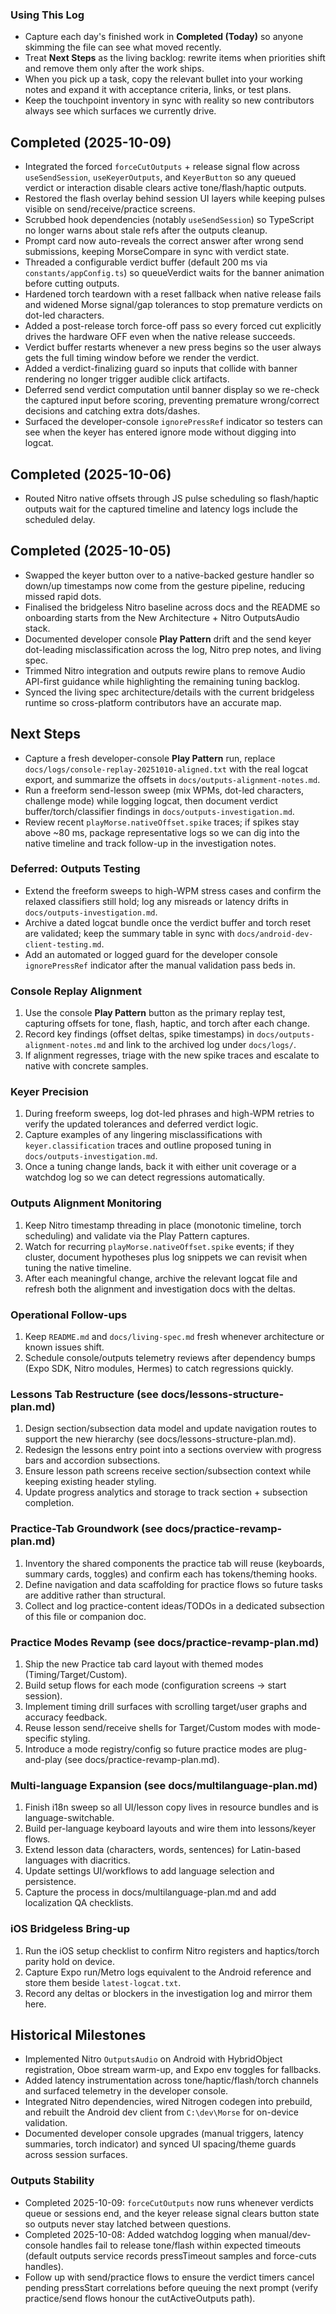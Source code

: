 ### Using This Log

- Capture each day's finished work in **Completed (Today)** so anyone skimming the file can see what moved recently.
- Treat **Next Steps** as the living backlog: rewrite items when priorities shift and remove them only after the work ships.
- When you pick up a task, copy the relevant bullet into your working notes and expand it with acceptance criteria, links, or test plans.
- Keep the touchpoint inventory in sync with reality so new contributors always see which surfaces we currently drive.

## Completed (2025-10-09)

- Integrated the forced `forceCutOutputs` + release signal flow across `useSendSession`, `useKeyerOutputs`, and `KeyerButton` so any queued verdict or interaction disable clears active tone/flash/haptic outputs.
- Restored the flash overlay behind session UI layers while keeping pulses visible on send/receive/practice screens.
- Scrubbed hook dependencies (notably `useSendSession`) so TypeScript no longer warns about stale refs after the outputs cleanup.
- Prompt card now auto-reveals the correct answer after wrong send submissions, keeping MorseCompare in sync with verdict state.
- Threaded a configurable verdict buffer (default 200 ms via `constants/appConfig.ts`) so queueVerdict waits for the banner animation before cutting outputs.
- Hardened torch teardown with a reset fallback when native release fails and widened Morse signal/gap tolerances to stop premature verdicts on dot-led characters.
- Added a post-release torch force-off pass so every forced cut explicitly drives the hardware OFF even when the native release succeeds.
- Verdict buffer restarts whenever a new press begins so the user always gets the full timing window before we render the verdict.
- Added a verdict-finalizing guard so inputs that collide with banner rendering no longer trigger audible click artifacts.
- Deferred send verdict computation until banner display so we re-check the captured input before scoring, preventing premature wrong/correct decisions and catching extra dots/dashes.
- Surfaced the developer-console `ignorePressRef` indicator so testers can see when the keyer has entered ignore mode without digging into logcat.

## Completed (2025-10-06)

- Routed Nitro native offsets through JS pulse scheduling so flash/haptic outputs wait for the captured timeline and latency logs include the scheduled delay.

## Completed (2025-10-05)

- Swapped the keyer button over to a native-backed gesture handler so down/up timestamps now come from the gesture pipeline, reducing missed rapid dots.
- Finalised the bridgeless Nitro baseline across docs and the README so onboarding starts from the New Architecture + Nitro OutputsAudio stack.
- Documented developer console **Play Pattern** drift and the send keyer dot-leading misclassification across the log, Nitro prep notes, and living spec.
- Trimmed Nitro integration and outputs rewire plans to remove Audio API-first guidance while highlighting the remaining tuning backlog.
- Synced the living spec architecture/details with the current bridgeless runtime so cross-platform contributors have an accurate map.

## Next Steps

- Capture a fresh developer-console **Play Pattern** run, replace `docs/logs/console-replay-20251010-aligned.txt` with the real logcat export, and summarize the offsets in `docs/outputs-alignment-notes.md`.
- Run a freeform send-lesson sweep (mix WPMs, dot-led characters, challenge mode) while logging logcat, then document verdict buffer/torch/classifier findings in `docs/outputs-investigation.md`.
- Review recent `playMorse.nativeOffset.spike` traces; if spikes stay above ~80 ms, package representative logs so we can dig into the native timeline and track follow-up in the investigation notes.

### Deferred: Outputs Testing

- Extend the freeform sweeps to high-WPM stress cases and confirm the relaxed classifiers still hold; log any misreads or latency drifts in `docs/outputs-investigation.md`.
- Archive a dated logcat bundle once the verdict buffer and torch reset are validated; keep the summary table in sync with `docs/android-dev-client-testing.md`.
- Add an automated or logged guard for the developer console `ignorePressRef` indicator after the manual validation pass beds in.

### Console Replay Alignment

1. Use the console **Play Pattern** button as the primary replay test, capturing offsets for tone, flash, haptic, and torch after each change.
2. Record key findings (offset deltas, spike timestamps) in `docs/outputs-alignment-notes.md` and link to the archived log under `docs/logs/`.
3. If alignment regresses, triage with the new spike traces and escalate to native with concrete samples.

### Keyer Precision

1. During freeform sweeps, log dot-led phrases and high-WPM retries to verify the updated tolerances and deferred verdict logic.
2. Capture examples of any lingering misclassifications with `keyer.classification` traces and outline proposed tuning in `docs/outputs-investigation.md`.
3. Once a tuning change lands, back it with either unit coverage or a watchdog log so we can detect regressions automatically.

### Outputs Alignment Monitoring

1. Keep Nitro timestamp threading in place (monotonic timeline, torch scheduling) and validate via the Play Pattern captures.
2. Watch for recurring `playMorse.nativeOffset.spike` events; if they cluster, document hypotheses plus log snippets we can revisit when tuning the native timeline.
3. After each meaningful change, archive the relevant logcat file and refresh both the alignment and investigation docs with the deltas.

### Operational Follow-ups

1. Keep `README.md` and `docs/living-spec.md` fresh whenever architecture or known issues shift.
2. Schedule console/outputs telemetry reviews after dependency bumps (Expo SDK, Nitro modules, Hermes) to catch regressions quickly.

### Lessons Tab Restructure (see docs/lessons-structure-plan.md)

1. Design section/subsection data model and update navigation routes to support the new hierarchy (see docs/lessons-structure-plan.md).
2. Redesign the lessons entry point into a sections overview with progress bars and accordion subsections.
3. Ensure lesson path screens receive section/subsection context while keeping existing header styling.
4. Update progress analytics and storage to track section + subsection completion.

### Practice-Tab Groundwork (see docs/practice-revamp-plan.md)

1. Inventory the shared components the practice tab will reuse (keyboards, summary cards, toggles) and confirm each has tokens/theming hooks.
2. Define navigation and data scaffolding for practice flows so future tasks are additive rather than structural.
3. Collect and log practice-content ideas/TODOs in a dedicated subsection of this file or companion doc.

### Practice Modes Revamp (see docs/practice-revamp-plan.md)

1. Ship the new Practice tab card layout with themed modes (Timing/Target/Custom).
2. Build setup flows for each mode (configuration screens -> start session).
3. Implement timing drill surfaces with scrolling target/user graphs and accuracy feedback.
4. Reuse lesson send/receive shells for Target/Custom modes with mode-specific styling.
5. Introduce a mode registry/config so future practice modes are plug-and-play (see docs/practice-revamp-plan.md).

### Multi-language Expansion (see docs/multilanguage-plan.md)

1. Finish i18n sweep so all UI/lesson copy lives in resource bundles and is language-switchable.
2. Build per-language keyboard layouts and wire them into lessons/keyer flows.
3. Extend lesson data (characters, words, sentences) for Latin-based languages with diacritics.
4. Update settings UI/workflows to add language selection and persistence.
5. Capture the process in docs/multilanguage-plan.md and add localization QA checklists.

### iOS Bridgeless Bring-up

1. Run the iOS setup checklist to confirm Nitro registers and haptics/torch parity hold on device.
2. Capture Expo run/Metro logs equivalent to the Android reference and store them beside `latest-logcat.txt`.
3. Record any deltas or blockers in the investigation log and mirror them here.

## Historical Milestones

- Implemented Nitro `OutputsAudio` on Android with HybridObject registration, Oboe stream warm-up, and Expo env toggles for fallbacks.
- Added latency instrumentation across tone/haptic/flash/torch channels and surfaced telemetry in the developer console.
- Integrated Nitro dependencies, wired Nitrogen codegen into prebuild, and rebuilt the Android dev client from `C:\dev\Morse` for on-device validation.
- Documented developer console upgrades (manual triggers, latency summaries, torch indicator) and synced UI spacing/theme guards across session surfaces.

### Outputs Stability

- Completed 2025-10-09: `forceCutOutputs` now runs whenever verdicts queue or sessions end, and the keyer release signal clears button state so outputs never stay latched between questions.
- Completed 2025-10-08: Added watchdog logging when manual/dev-console handles fail to release tone/flash within expected timeouts (default outputs service records pressTimeout samples and force-cuts handles).
- Follow up with send/practice flows to ensure the verdict timers cancel pending pressStart correlations before queuing the next prompt (verify practice/send flows honour the cutActiveOutputs path).
